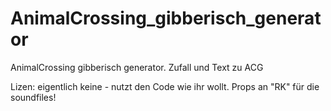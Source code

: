 # AnimalCrossing_gibberisch_generator
AnimalCrossing gibberisch generator. Zufall und Text zu ACG


Lizen: eigentlich keine - nutzt den Code wie ihr wollt.
Props an "RK" für die soundfiles!
